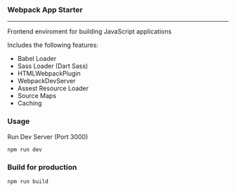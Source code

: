 ### Webpack App Starter

---

Frontend enviroment for building JavaScript applications

Includes the following features:

- Babel Loader
- Sass Loader (Dart Sass)
- HTMLWebpackPlugin
- WebpackDevServer
- Assest Resource Loader
- Source Maps
- Caching

### Usage

Run Dev Server (Port 3000)

```
npm run dev
```

### Build for production

```
npm run build
```
